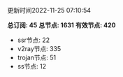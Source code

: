 更新时间2022-11-25 07:10:54

**总订阅: 45**
**总节点: 1631**
**有效节点: 420**
- ssr节点: 22
- v2ray节点: 335
- trojan节点: 51
- ss节点: 12
